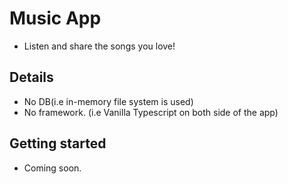 # Music App

* Listen and share the songs you love!

## Details

* No DB(i.e in-memory file system is used)
* No framework. (i.e Vanilla Typescript on both side of the app)

## Getting started

* Coming soon.
